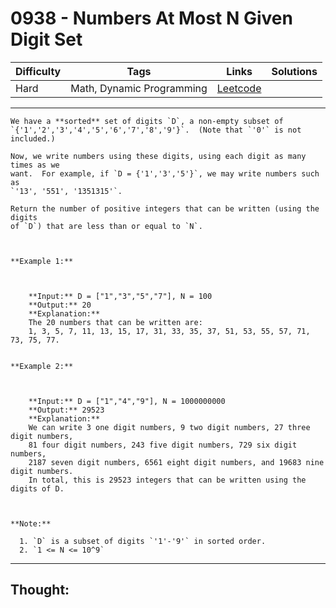 # 0938 - Numbers At Most N Given Digit Set

Difficulty  | Tags | Links | Solutions
----------- | ---- | ----- | -----
Hard | Math, Dynamic Programming | [Leetcode](https://leetcode.com/problems/numbers-at-most-n-given-digit-set/description/) |


-----------

```
We have a **sorted** set of digits `D`, a non-empty subset of
`{'1','2','3','4','5','6','7','8','9'}`.  (Note that `'0'` is not included.)

Now, we write numbers using these digits, using each digit as many times as we
want.  For example, if `D = {'1','3','5'}`, we may write numbers such as
`'13', '551', '1351315'`.

Return the number of positive integers that can be written (using the digits
of `D`) that are less than or equal to `N`.



**Example 1:**

    
    
    **Input:** D = ["1","3","5","7"], N = 100
    **Output:** 20
    **Explanation:**
    The 20 numbers that can be written are:
    1, 3, 5, 7, 11, 13, 15, 17, 31, 33, 35, 37, 51, 53, 55, 57, 71, 73, 75, 77.
    

**Example 2:**

    
    
    **Input:** D = ["1","4","9"], N = 1000000000
    **Output:** 29523
    **Explanation:**
    We can write 3 one digit numbers, 9 two digit numbers, 27 three digit numbers,
    81 four digit numbers, 243 five digit numbers, 729 six digit numbers,
    2187 seven digit numbers, 6561 eight digit numbers, and 19683 nine digit numbers.
    In total, this is 29523 integers that can be written using the digits of D.



**Note:**

  1. `D` is a subset of digits `'1'-'9'` in sorted order.
  2. `1 <= N <= 10^9`
```

-----------

## Thought:
